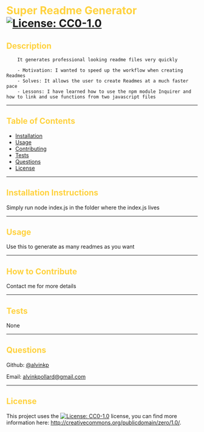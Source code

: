 
  # <span style="color:#FFD23F">Super Readme Generator </span> [![License: CC0-1.0](https://img.shields.io/badge/License-CC0_1.0-lightgrey.svg)](http://creativecommons.org/publicdomain/zero/1.0/)
 
  ## <span style="color:#FFD23F">Description</span>

        It generates professional looking readme files very quickly

        - Motivation: I wanted to speed up the workflow when creating Readmes
        - Solves: It allows the user to create Readmes at a much faster pace
        - Lessons: I have learned how to use the npm module Inquirer and how to link and use functions from two javascript files
  ---
  ## <span style="color:#FFD23F">Table of Contents</span>

  - [Installation](#installation-instructions)
  - [Usage](#usage)
  - [Contributing](#how-to-contribute)
  - [Tests](#tests)
  - [Questions](#questions)
  - [License](#license)
  ---
  ## <span style="color:#FFD23F">Installation Instructions</span>

  Simply run node index.js in the folder where the index.js lives

  ---
  ## <span style="color:#FFD23F">Usage</span>

  Use this to generate as many readmes as you want

  ---
  ## <span style="color:#FFD23F">How to Contribute</span>

  Contact me for more details

  ---
  ## <span style="color:#FFD23F">Tests</span>

  None 

  ---
  ## <span style="color:#FFD23F">Questions</span>

  Github: [@alvinkp](https://www.github.com/alvinkp)

  Email:  alvinkpollard@gmail.com

  ---
  ## <span style="color:#FFD23F">License</span>

  This project uses the [![License: CC0-1.0](https://img.shields.io/badge/License-CC0_1.0-lightgrey.svg)](http://creativecommons.org/publicdomain/zero/1.0/) license, you can find more information here: http://creativecommons.org/publicdomain/zero/1.0/.
